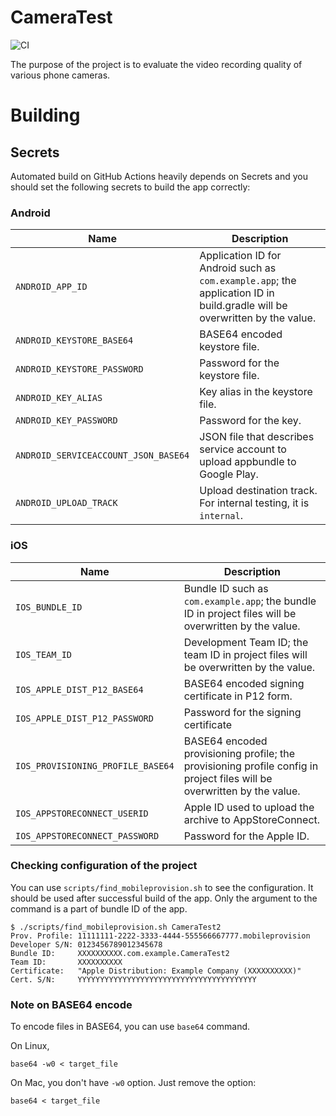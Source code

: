 # CameraTest

![CI](https://github.com/espresso3389/CameraTest/workflows/CI/badge.svg)

The purpose of the project is to evaluate the video recording quality of various phone cameras.

# Building

## Secrets

Automated build on GitHub Actions heavily depends on Secrets and you should set the following secrets to build the app correctly:

### Android

Name               | Description
-------------------|------------------------
`ANDROID_APP_ID`                    | Application ID for Android such as `com.example.app`; the application ID in build.gradle will be overwritten by the value.
`ANDROID_KEYSTORE_BASE64`           | BASE64 encoded keystore file.
`ANDROID_KEYSTORE_PASSWORD`         | Password for the keystore file.
`ANDROID_KEY_ALIAS`                 | Key alias in the keystore file.
`ANDROID_KEY_PASSWORD`              | Password for the key.
`ANDROID_SERVICEACCOUNT_JSON_BASE64`| JSON file that describes service account to upload appbundle to Google Play.
`ANDROID_UPLOAD_TRACK`              | Upload destination track. For internal testing, it is `internal`.

### iOS

Name               | Description
-------------------|------------------------
`IOS_BUNDLE_ID`                   | Bundle ID such as `com.example.app`; the bundle ID in project files will be overwritten by the value.
`IOS_TEAM_ID`                     | Development Team ID; the team ID in project files will be overwritten by the value.
`IOS_APPLE_DIST_P12_BASE64`       | BASE64 encoded signing certificate in P12 form.
`IOS_APPLE_DIST_P12_PASSWORD`     | Password for the signing certificate
`IOS_PROVISIONING_PROFILE_BASE64` | BASE64 encoded provisioning profile; the provisioning profile config in project files will be overwritten by the value.
`IOS_APPSTORECONNECT_USERID`      | Apple ID used to upload the archive to AppStoreConnect.
`IOS_APPSTORECONNECT_PASSWORD`    | Password for the Apple ID.

### Checking configuration of the project

You can use `scripts/find_mobileprovision.sh` to see the configuration. It should be used after successful build of the app. Only the argument to the command is a part of bundle ID of the app.

```
$ ./scripts/find_mobileprovision.sh CameraTest2
Prov. Profile: 11111111-2222-3333-4444-555566667777.mobileprovision
Developer S/N: 0123456789012345678
Bundle ID:     XXXXXXXXXX.com.example.CameraTest2
Team ID:       XXXXXXXXXX
Certificate:   "Apple Distribution: Example Company (XXXXXXXXXX)"
Cert. S/N:     YYYYYYYYYYYYYYYYYYYYYYYYYYYYYYYYYYYYYYYY
```

### Note on BASE64 encode

To encode files in BASE64, you can use `base64` command.

On Linux,

```
base64 -w0 < target_file
```

On Mac, you don't have `-w0` option. Just remove the option:

```
base64 < target_file
```
